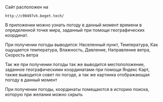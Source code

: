 Сайт расположен на 
```
http://c90497vh.beget.tech/
```

В приложении можно узнать погоду в данный момент времени в определенной точке мира,
заданный при помощи географических координат.

При получении погоды выводится:
Населенный пункт, Температура, Как ощущается температура, Влажность, Давление, Направление ветра, Скорость ветра

Так же при получении погоды так же выводится местоположение, заданное географическими координатами
при помощи Яндекс Карт, также выводится совет по погоде, а так же картинка отображающая погоду в данный момент

При получении погоды, координаты помещаются в историю поиска, которую при желании можно скрыть